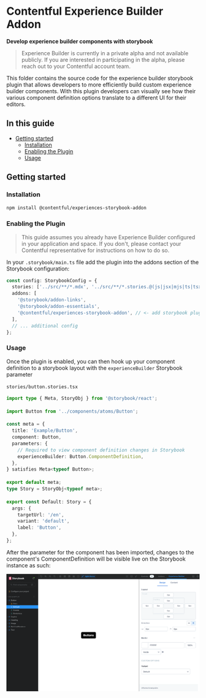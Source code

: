 # Contentful Experience Builder Addon

**Develop experience builder components with storybook**

> Experience Builder is currently in a private alpha and not available publicly. If you are interested in participating in the alpha, please reach out to your Contentful account team.

This folder contains the source code for the experience builder storybook plugin that allows developers to more efficiently build custom experience builder components. With this plugin developers can visually see how their various component definition
options translate to a different UI for their editors.

## In this guide

- [Getting started](#getting-started)
  - [Installation](#installation)
  - [Enabling the Plugin](#enabling-the-plugin)
  - [Usage](#usage)

## Getting started

### Installation

```bash
npm install @contentful/experiences-storybook-addon
```

### Enabling the Plugin

> This guide assumes you already have Experience Builder configured in your application and space. If you don't, please contact your Contentful representative for instructions on how to do so.

In your `.storybook/main.ts` file add the plugin into the addons section of the Storybook configuration:

```ts
const config: StorybookConfig = {
  stories: ['../src/**/*.mdx', '../src/**/*.stories.@(js|jsx|mjs|ts|tsx)'],
  addons: [
    '@storybook/addon-links',
    '@storybook/addon-essentials',
    '@contentful/experiences-storybook-addon', // <- add storybook plugin here
  ],
  // ... additional config
};
```

### Usage

Once the plugin is enabled, you can then hook up your component definition to a storybook layout with the `experienceBuilder` Storybook parameter

`stories/button.stories.tsx`

```ts
import type { Meta, StoryObj } from '@storybook/react';

import Button from '../components/atoms/Button';

const meta = {
  title: 'Example/Button',
  component: Button,
  parameters: {
    // Required to view component definition changes in Storybook
    experienceBuilder: Button.ComponentDefinition,
  },
} satisfies Meta<typeof Button>;

export default meta;
type Story = StoryObj<typeof meta>;

export const Default: Story = {
  args: {
    targetUrl: '/en',
    variant: 'default',
    label: 'Button',
  },
};
```

After the parameter for the component has been imported, changes to the component's ComponentDefinition will be visible live on the Storybook instance as such:

![Example Usage](./assets/example.png)

